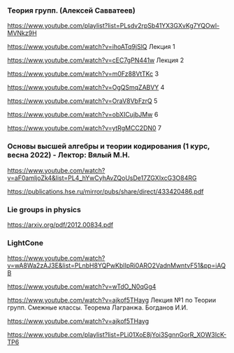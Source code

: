 ### Теория групп. (Алексей Савватеев)

https://www.youtube.com/playlist?list=PLsdv2rpSb41YX3GXvKg7YQOwl-MVNkz9H


https://www.youtube.com/watch?v=ihoATq9jSlQ  Лекция 1 

https://www.youtube.com/watch?v=cEC7gPN441w  Лекция 2

https://www.youtube.com/watch?v=m0Fz88VtTKc 3

https://www.youtube.com/watch?v=OgQSmqZABVY 4 

https://www.youtube.com/watch?v=OraV8VbFzrQ 5 

https://www.youtube.com/watch?v=obXICujbJMw 6

https://www.youtube.com/watch?v=ytRgMCC2DN0 7 

### Основы высшей алгебры и теории кодирования (1 курс, весна 2022) - Лектор: Вялый М.Н.


https://www.youtube.com/watch?v=aF0amljoZk4&list=PL4_hYwCyhAvZQoUsDe17ZGXIxcG3O84RG

https://publications.hse.ru/mirror/pubs/share/direct/433420486.pdf


### Lie groups in physics
https://arxiv.org/pdf/2012.00834.pdf

### LightCone

https://www.youtube.com/watch?v=wA8Wa2zAJ3E&list=PLnbH8YQPwKblIpRi0ARO2VadnMwntvF51&pp=iAQB


https://www.youtube.com/watch?v=wTdO_N0qGg4


https://www.youtube.com/watch?v=ajkof5THayg Лекция №1 по Теории групп. Смежные классы. Теорема Лагранжа. Богданов И.И.

https://www.youtube.com/watch?v=ajkof5THayg



https://www.youtube.com/playlist?list=PLi01XoE8jYoi3SgnnGorR_XOW3IcK-TP6
